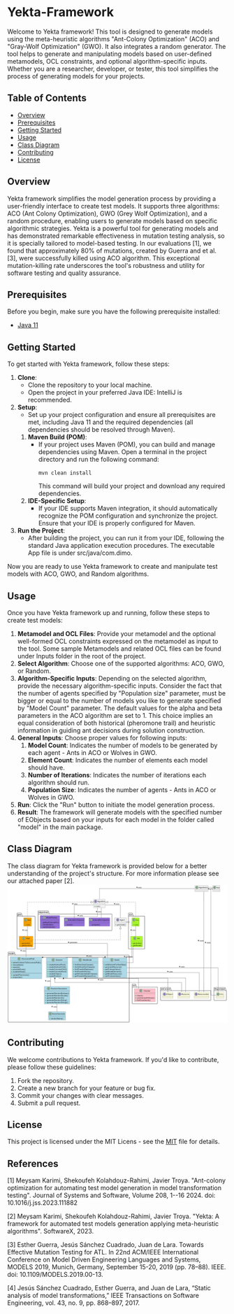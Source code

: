 # Yekta-Framework
Welcome to Yekta framework! This tool is designed to generate models using the meta-heuristic algorithms "Ant-Colony Optimization" (ACO) and "Gray-Wolf Optimization" (GWO). It also integrates a random generator. The tool helps to generate and manipulating models based on user-defined metamodels, OCL constraints, and optional algorithm-specific inputs. Whether you are a researcher, developer, or tester, this tool simplifies the process of generating models for your projects.

## Table of Contents
- [Overview](#overview)
- [Prerequisites](#prerequisites)
- [Getting Started](#getting-started)
- [Usage](#usage)
- [Class Diagram](#class-diagram)
- [Contributing](#contributing)
- [License](#license)

## Overview

Yekta framework simplifies the model generation process by providing a user-friendly interface to create test models. It supports three algorithms: ACO (Ant Colony Optimization), GWO (Grey Wolf Optimization), and a random procedure, enabling users to generate models based on specific algorithmic strategies. 
Yekta is a powerful tool for generating models and has demonstrated remarkable effectiveness in mutation testing analysis, so it is specially tailored to model-based testing. In our evaluations [1], we found that approximately 80% of mutations, created by Guerra and et al. [3], were successfully killed using ACO algorithm. This exceptional mutation-killing rate underscores the tool's robustness and utility for software testing and quality assurance.


## Prerequisites

Before you begin, make sure you have the following prerequisite installed:

- [Java 11](https://docs.oracle.com/en/java/javase/11/install/#Java-Platform%2C-Standard-Edition)

## Getting Started

To get started with Yekta framework, follow these steps:

1. **Clone**:
   - Clone the repository to your local machine.
   - Open the project in your preferred Java IDE: IntelliJ is recommended.
2. **Setup**:
   - Set up your project configuration and ensure all prerequisites are met, including Java 11 and the required dependencies (all dependencies should be resolved through Maven).
   1. **Maven Build (POM)**:
      - If your project uses Maven (POM), you can build and manage dependencies using Maven. Open a terminal in the project directory and run the following command:
        ```shell
        mvn clean install
        ```
        This command will build your project and download any required dependencies.
   2. **IDE-Specific Setup**:
      - If your IDE supports Maven integration, it should automatically recognize the POM configuration and synchronize the project. Ensure that your IDE is properly configured for Maven.
3. **Run the Project**:
   - After building the project, you can run it from your IDE, following the standard Java application execution procedures. The executable App file is under src/java/com.dimo.

Now you are ready to use Yekta framework to create and manipulate test models with ACO, GWO, and Random algorithms.

## Usage

Once you have Yekta framework up and running, follow these steps to create test models:

1. **Metamodel and OCL Files**: Provide your metamodel and the optional well-formed OCL constraints expressed on the metamodel as input to the tool. Some sample Metamodels and related OCL files can be found under Inputs folder in the root of the project.
2. **Select Algorithm**: Choose one of the supported algorithms: ACO, GWO, or Random.
3. **Algorithm-Specific Inputs**: Depending on the selected algorithm, provide the necessary algorithm-specific inputs. Consider the fact that the number of agents specified by "Population size" parameter, must be bigger or equal to the number of models you like to generate specified by "Model Count" parameter. The default values for the alpha and beta parameters in the ACO algorithm are set to 1. This choice implies an equal consideration of both historical (pheromone trail) and heuristic information in guiding ant decisions during solution construction.
4. **General Inputs**: Choose proper values for following inputs:
   1. **Model Count**: Indicates the number of models to be generated by each agent - Ants in ACO or Wolves in GWO.
   2. **Element Count**: Indicates the number of elements each model should have.
   3. **Number of Iterations**: Indicates the number of iterations each algorithm should run.
   4. **Population Size**: Indicates the number of agents - Ants in ACO or Wolves in GWO.
5. **Run**: Click the "Run" button to initiate the model generation process.
6. **Result**: The framework will generate models with the specified number of EObjects based on your inputs for each model in the folder called "model" in the main package.

## Class Diagram

The class diagram for Yekta framework is provided below for a better understanding of the project's structure.
For more information please see our attached paper [2].
![alt text](https://github.com/MeysamKarimi/Yekta-Framework/blob/main/doc/Class-diagram.png)

## Contributing

We welcome contributions to Yekta framework. If you'd like to contribute, please follow these guidelines:

1. Fork the repository.
2. Create a new branch for your feature or bug fix.
3. Commit your changes with clear messages.
4. Submit a pull request.

## License

This project is licensed under the MIT Licens - see the [MIT](https://github.com/git/git-scm.com/blob/main/MIT-LICENSE.txt) file for details.

## References
[1] Meysam Karimi, Shekoufeh Kolahdouz-Rahimi, Javier Troya. "Ant-colony optimization for automating test model generation in model transformation testing". Journal of Systems and Software, Volume 208, 1--16 2024. doi: 10.1016/j.jss.2023.111882

[2] Meysam Karimi, Shekoufeh Kolahdouz-Rahimi, Javier Troya. "Yekta: A framework for automated test models generation applying meta-heuristic algorithms". SoftwareX, 2023.

[3] Esther Guerra, Jesús Sánchez Cuadrado, Juan de Lara. Towards Effective Mutation Testing for ATL. In 22nd ACM/IEEE International Conference on Model Driven Engineering Languages and Systems, MODELS 2019, Munich, Germany, September 15-20, 2019 (pp. 78–88). IEEE. doi: 10.1109/MODELS.2019.00-13.

[4] Jesús Sánchez Cuadrado, Esther Guerra, and Juan de Lara, “Static analysis of model transformations,” IEEE Transactions on Software Engineering, vol. 43, no. 9, pp. 868–897, 2017.


